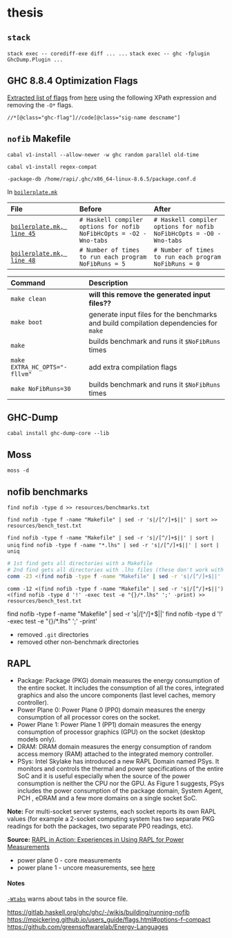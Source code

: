 # thesis

## `stack`

`stack exec -- corediff-exe diff ... ...`
`stack exec -- ghc -fplugin GhcDump.Plugin ...`

## GHC 8.8.4 Optimization Flags
[Extracted list of flags](flags.txt) from [here](https://downloads.haskell.org/~ghc/8.8.4/docs/html/users_guide/using-optimisation.html) using the following XPath expression and removing the `-O*` flags.
```xpath
//*[@class="ghc-flag"]//code[@class="sig-name descname"]
```

## `nofib` Makefile

`cabal v1-install --allow-newer -w ghc random parallel old-time`

`cabal v1-install regex-compat`

`-package-db /home/rapi/.ghc/x86_64-linux-8.6.5/package.conf.d`

In [`boilerplate.mk`](nofib/mk/boilerplate.mk)

| File | Before | After |
|:-----|:-------|:------|
| [`boilerplate.mk, line 45`](nofib/mk/boilerplate.mk#L45) | `# Haskell compiler options for nofib`<br>`NoFibHcOpts = -O2 -Wno-tabs` | `# Haskell compiler options for nofib`<br>`NoFibHcOpts = -O0 -Wno-tabs` |
|[`boilerplate.mk, line 48`](nofib/mk/boilerplate.mk#L48) | `# Number of times to run each program`<br>`NoFibRuns = 5` | `# Number of times to run each program`<br>`NoFibRuns = 0` |


| Command | Description |
|:--------|:------------|
| `make clean` | **will this remove the generated input files??** |
| `make boot`  | generate input files for the benchmarks and build compilation dependencies for `make` |
| `make`       | builds benchmark and runs it `$NoFibRuns` times |
| `make EXTRA_HC_OPTS="-fllvm"` | add extra compilation flags |
| `make NoFibRuns=30` | builds benchmark and runs it `$NoFibRuns` times |


## GHC-Dump
```
cabal install ghc-dump-core --lib
```

## Moss
```
moss -d
```

## nofib benchmarks
```
find nofib -type d >> resources/benchmarks.txt
```

```
find nofib -type f -name "Makefile" | sed -r 's|/[^/]+$||' | sort >> resources/bench_test.txt
```

`find nofib -type f -name "Makefile" | sed -r 's|/[^/]+$||' | sort | uniq`
`find nofib -type f -name "*.lhs" | sed -r 's|/[^/]+$||' | sort | uniq`
```bash
# 1st find gets all directories with a Makefile
# 2nd find gets all directories with .lhs files (these don't work with ghc-dump)
comm -23 <(find nofib -type f -name "Makefile" | sed -r 's|/[^/]+$||' | sort | uniq) <(find nofib -type f -name "*.lhs" | sed -r 's|/[^/]+$||' | sort | uniq) >> resources/bench_test.txt
```

```
comm -12 <(find nofib -type f -name "Makefile" | sed -r 's|/[^/]+$||') <(find nofib -type d '!' -exec test -e "{}/*.lhs" ';' -print) >> resources/bench_test.txt
```

find nofib -type f -name "Makefile" | sed -r 's|/[^/]+$||'
find nofib -type d '!' -exec test -e "{}/*.lhs" ';' -print'

 - removed `.git` directories
 - removed other non-benchmark directories

## RAPL

 - Package: Package (PKG) domain measures the energy consumption of the entire socket. It
includes the consumption of all the cores, integrated graphics and also the uncore components
(last level caches, memory controller).
 - Power Plane 0: Power Plane 0 (PP0) domain measures the energy consumption of all
processor cores on the socket.
 - Power Plane 1: Power Plane 1 (PP1) domain measures the energy consumption of processor
graphics (GPU) on the socket (desktop models only).
 - DRAM: DRAM domain measures the energy consumption of random access memory (RAM)
attached to the integrated memory controller.
 - PSys: Intel Skylake has introduced a new RAPL Domain named PSys. It monitors and controls
the thermal and power specifications of the entire SoC and it is useful especially when the
source of the power consumption is neither the CPU nor the GPU. As Figure 1 suggests, PSys
includes the power consumption of the package domain, System Agent, PCH , eDRAM and a
few more domains on a single socket SoC.

**Note:** For multi-socket server systems, each socket reports its own RAPL values (for example a 2-socket
computing system has two separate PKG readings for both the packages, two separate PP0 readings,
etc).

**Source:** [RAPL in Action: Experiences in Using RAPL for Power Measurements](https://helda.helsinki.fi/bitstream/handle/10138/321707/RAPL_in_Action_Experiences_in_Using_RAPL_for_Power_Measurements.pdf?sequence=1)

- power plane 0 - core measurements
- power plane 1 - uncore measurements, see [here](https://www.intel.com/content/www/us/en/developer/articles/technical/intel-sdm.html)




#### Notes
[`-Wtabs`](https://downloads.haskell.org/~ghc/8.8.4/docs/html/users_guide/using-warnings.html?highlight=wno%20tabs#ghc-flag--Wtabs) warns about tabs in the source file.


https://gitlab.haskell.org/ghc/ghc/-/wikis/building/running-nofib
https://mpickering.github.io/users_guide/flags.html#options-f-compact
https://github.com/greensoftwarelab/Energy-Languages

